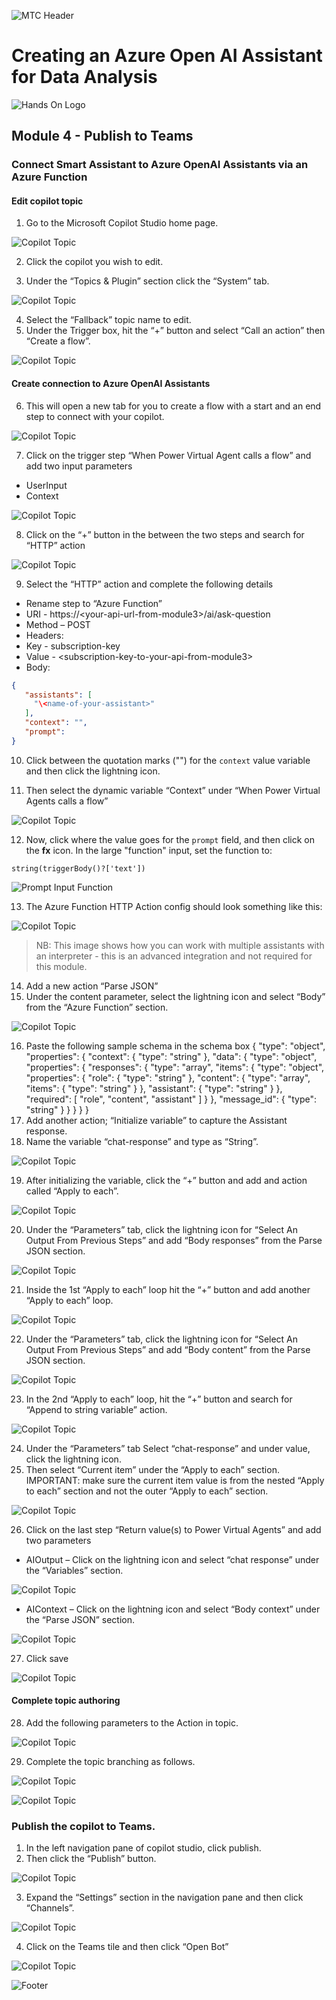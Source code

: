 ![MTC Header](./media/header.jpeg)

# Creating an Azure Open AI Assistant for Data Analysis

![Hands On Logo](./media/workshop.png)

## Module 4 - Publish to Teams

### Connect Smart Assistant to Azure OpenAI Assistants via an Azure Function

#### Edit copilot topic

1.	Go to the Microsoft Copilot Studio home page.
   
   ![Copilot Topic](./media/copilot-connect.png)
  	
2.	Click the copilot you wish to edit.
  	
3.	Under the “Topics & Plugin” section click the “System” tab.
   
   ![Copilot Topic](./media/copilot-connect-1.png)
  	 
4.	Select the “Fallback” topic name to edit.
5.	Under the Trigger box, hit the “+” button and select “Call an action” then “Create a flow”.
    
   ![Copilot Topic](./media/copilot-connect-2.png)
  	
#### Create connection to Azure OpenAI Assistants

6.	This will open a new tab for you to create a flow with a start and an end step to connect with your copilot.
    
   ![Copilot Topic](./media/copilot-connect-3.png)
  	
7.	Click on the trigger step “When Power Virtual Agent calls a flow” and add two input parameters
-	UserInput
-	Context
    
   ![Copilot Topic](./media/copilot-connect-4.png)
  	
8.	Click on the “+” button in the between the two steps and search for “HTTP” action
    
   ![Copilot Topic](./media/copilot-connect-5.png)
  	
9.	Select the “HTTP” action and complete the following details
-	Rename step to “Azure Function”
-	URI - https://\<your-api-url-from-module3>/ai/ask-question
-	Method – POST
-	Headers:
  -	Key - subscription-key
  -	Value - \<subscription-key-to-your-api-from-module3>
-	Body: 

```JSON
{
   "assistants": [
     "\<name-of-your-assistant>"
   ],
   "context": "",
   "prompt": 
}
```
  	
10.	Click between the quotation marks (\"\") for the `context` value variable and then click the lightning icon.

11.	Then select the dynamic variable “Context” under “When Power Virtual Agents calls a flow” 
    
   ![Copilot Topic](./media/copilot-connect-7.png)
  
  	
12.	Now, click where the value goes for the `prompt` field, and then click on the **fx** icon. In the large "function" input, set the function to: 

```
string(triggerBody()?['text'])
```

![Prompt Input Function](./media/prompt-input-function.png)


13. The Azure Function HTTP Action config should look something like this: 

![Copilot Topic](./media/copilot-connect-6.png)

  > NB: This image shows how you can work with multiple assistants with an interpreter - this is an advanced integration and not required for this module. 

14.	Add a new action “Parse JSON”
15.	Under the content parameter, select the lightning icon and select “Body” from the “Azure Function” section.
    
   ![Copilot Topic](./media/copilot-connect-8.png)
  	
16.	Paste the following sample schema in the schema box
{
    "type": "object",
    "properties": {
        "context": {
            "type": "string"
        },
        "data": {
            "type": "object",
            "properties": {
                "responses": {
                    "type": "array",
                    "items": {
                        "type": "object",
                        "properties": {
                            "role": {
                                "type": "string"
                            },
                            "content": {
                                "type": "array",
                                "items": {
                                    "type": "string"
                                }
                            },
                            "assistant": {
                                "type": "string"
                            }
                        },
                        "required": [
                            "role",
                            "content",
                            "assistant"
                        ]
                    }
                },
                "message_id": {
                    "type": "string"
                }
            }
        }
    }
}
17.	Add another action; “Initialize variable” to capture the Assistant response.
18.	Name the variable “chat-response” and type as “String”.
    
   ![Copilot Topic](./media/copilot-connect-9.png)
  	
19.	After initializing the variable, click the “+” button and add and action called “Apply to each”.
    
   ![Copilot Topic](./media/copilot-connect-10.png)
  	
20.	Under the “Parameters” tab, click the lightning icon for “Select An Output From Previous Steps” and add “Body responses” from the Parse JSON section.
    
   ![Copilot Topic](./media/copilot-connect-11.png)
  	
21.	Inside the 1st “Apply to each” loop hit the “+” button and add another “Apply to each” loop.
    
   ![Copilot Topic](./media/copilot-connect-12.png)
  	
22.	Under the “Parameters” tab, click the lightning icon for “Select An Output From Previous Steps” and add “Body content” from the Parse JSON section.
    
   ![Copilot Topic](./media/copilot-connect-13.png)
  	
23.	In the 2nd “Apply to each” loop, hit the “+” button and search for “Append to string variable” action.
     
   ![Copilot Topic](./media/copilot-connect-14.png)
  	
24.	Under the “Parameters” tab Select “chat-response” and under value, click the lightning icon.
25.	Then select “Current item” under the “Apply to each” section. IMPORTANT: make sure the current item value is from the nested “Apply to each” section and not the outer “Apply to each” section.
    
   ![Copilot Topic](./media/copilot-connect-15.png)
  	
26.	Click on the last step “Return value(s) to Power Virtual Agents” and add two parameters
-	AIOutput – Click on the lightning icon and select “chat response” under the “Variables” section.
    
   ![Copilot Topic](./media/copilot-connect-16.png)
  	
-	AIContext – Click on the lightning icon and select “Body context” under the “Parse JSON” section.
    
   ![Copilot Topic](./media/copilot-connect-17.png)
  	
27.	Click save 
    
   ![Copilot Topic](./media/copilot-connect-18.png)
  	

#### Complete topic authoring
28.	Add the following parameters to the Action in topic.
     
   ![Copilot Topic](./media/copilot-connect-19.png)
  	

29.	Complete the topic branching as follows.
    
   ![Copilot Topic](./media/copilot-connect-20.png)

   
    
   ![Copilot Topic](./media/copilot-connect-21.png)
  	



### Publish the copilot to Teams.

1.	In the left navigation pane of copilot studio, click publish.
2.	Then click the “Publish” button.
     
   ![Copilot Topic](./media/copilot-connect-22.png)
  	

3.	Expand the “Settings” section in the navigation pane and then click “Channels”.
     
   ![Copilot Topic](./media/copilot-connect-23.png)
  	

4.	Click on the Teams tile and then click “Open Bot”
    
   ![Copilot Topic](./media/copilot-connect-24.png)
  	



![Footer](./media/footer.png)
